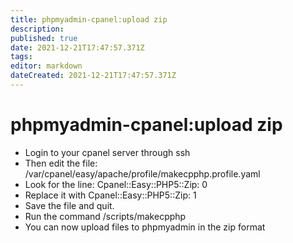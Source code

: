 ```yaml
---
title: phpmyadmin-cpanel:upload zip
description: 
published: true
date: 2021-12-21T17:47:57.371Z
tags: 
editor: markdown
dateCreated: 2021-12-21T17:47:57.371Z
---
```


# phpmyadmin-cpanel:upload zip

- Login to your cpanel server through ssh
- Then edit the file:
 /var/cpanel/easy/apache/profile/makecpphp.profile.yaml
- Look for the line:
Cpanel::Easy::PHP5::Zip: 0
- Replace it with
 Cpanel::Easy::PHP5::Zip: 1
- Save the file and quit.
- Run the command /scripts/makecpphp
- You can now upload files to phpmyadmin in the zip format
